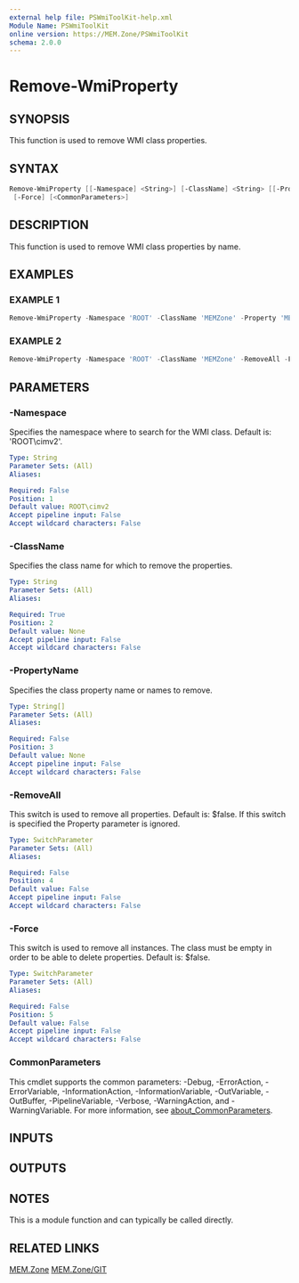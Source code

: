 ```yaml
---
external help file: PSWmiToolKit-help.xml
Module Name: PSWmiToolKit
online version: https://MEM.Zone/PSWmiToolKit
schema: 2.0.0
---
```


# Remove-WmiProperty

## SYNOPSIS

This function is used to remove WMI class properties.

## SYNTAX

```powershell
Remove-WmiProperty [[-Namespace] <String>] [-ClassName] <String> [[-PropertyName] <String[]>] [-RemoveAll]
 [-Force] [<CommonParameters>]
```

## DESCRIPTION

This function is used to remove WMI class properties by name.

## EXAMPLES

### EXAMPLE 1

```powershell
Remove-WmiProperty -Namespace 'ROOT' -ClassName 'MEMZone' -Property 'MEMZone','Blog'
```

### EXAMPLE 2

```powershell
Remove-WmiProperty -Namespace 'ROOT' -ClassName 'MEMZone' -RemoveAll -Force
```

## PARAMETERS

### -Namespace

Specifies the namespace where to search for the WMI class.
Default is: 'ROOT\cimv2'.

```yaml
Type: String
Parameter Sets: (All)
Aliases:

Required: False
Position: 1
Default value: ROOT\cimv2
Accept pipeline input: False
Accept wildcard characters: False
```

### -ClassName

Specifies the class name for which to remove the properties.

```yaml
Type: String
Parameter Sets: (All)
Aliases:

Required: True
Position: 2
Default value: None
Accept pipeline input: False
Accept wildcard characters: False
```

### -PropertyName

Specifies the class property name or names to remove.

```yaml
Type: String[]
Parameter Sets: (All)
Aliases:

Required: False
Position: 3
Default value: None
Accept pipeline input: False
Accept wildcard characters: False
```

### -RemoveAll

This switch is used to remove all properties.
Default is: $false.
If this switch is specified the Property parameter is ignored.

```yaml
Type: SwitchParameter
Parameter Sets: (All)
Aliases:

Required: False
Position: 4
Default value: False
Accept pipeline input: False
Accept wildcard characters: False
```

### -Force

This switch is used to remove all instances.
The class must be empty in order to be able to delete properties.
Default is: $false.

```yaml
Type: SwitchParameter
Parameter Sets: (All)
Aliases:

Required: False
Position: 5
Default value: False
Accept pipeline input: False
Accept wildcard characters: False
```

### CommonParameters

This cmdlet supports the common parameters: -Debug, -ErrorAction, -ErrorVariable, -InformationAction, -InformationVariable, -OutVariable, -OutBuffer, -PipelineVariable, -Verbose, -WarningAction, and -WarningVariable.
For more information, see [about_CommonParameters](http://go.microsoft.com/fwlink/?LinkID=113216).

## INPUTS

## OUTPUTS

## NOTES

This is a module function and can typically be called directly.

## RELATED LINKS

[MEM.Zone](https://MEM.Zone)
[MEM.Zone/GIT](https://MEM.Zone/GIT)
